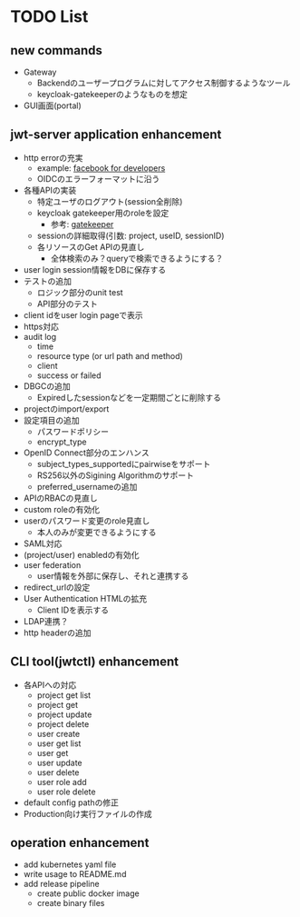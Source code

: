 # TODO List

## new commands

- Gateway
  - Backendのユーザープログラムに対してアクセス制御するようなツール
  - keycloak-gatekeeperのようなものを想定
- GUI画面(portal)

## jwt-server application enhancement

- http errorの充実
  - example: [facebook for developers](https://developers.facebook.com/docs/messenger-platform/reference/send-api/error-codes?locale=ja_JP)
  - OIDCのエラーフォーマットに沿う
- 各種APIの実装
  - 特定ユーザのログアウト(session全削除)
  - keycloak gatekeeper用のroleを設定
    - 参考: [gatekeeper](https://github.com/keycloak/keycloak-gatekeeper/blob/42b3e3cd1359285da766fd0f0f637411d744e9bf/user_context.go#L57)
  - sessionの詳細取得(引数: project, useID, sessionID)
  - 各リソースのGet APIの見直し
    - 全体検索のみ？queryで検索できるようにする？
- user login session情報をDBに保存する
- テストの追加
  - ロジック部分のunit test
  - API部分のテスト
- client idをuser login pageで表示
- https対応
- audit log
  - time
  - resource type (or url path and method)
  - client
  - success or failed
- DBGCの追加
  - Expiredしたsessionなどを一定期間ごとに削除する
- projectのimport/export
- 設定項目の追加
  - パスワードポリシー
  - encrypt_type
- OpenID Connect部分のエンハンス
  - subject_types_supportedにpairwiseをサポート
  - RS256以外のSigining Algorithmのサポート
  - preferred_usernameの追加
- APIのRBACの見直し
- custom roleの有効化
- userのパスワード変更のrole見直し
  - 本人のみが変更できるようにする
- SAML対応
- (project/user) enabledの有効化
- user federation
  - user情報を外部に保存し、それと連携する
- redirect_urlの設定
- User Authentication HTMLの拡充
  - Client IDを表示する
- LDAP連携？
- http headerの追加

## CLI tool(jwtctl) enhancement

- 各APIへの対応
  - project get list
  - project get
  - project update
  - project delete
  - user create
  - user get list
  - user get
  - user update
  - user delete
  - user role add
  - user role delete
- default config pathの修正
- Production向け実行ファイルの作成

## operation enhancement

- add kubernetes yaml file
- write usage to README.md
- add release pipeline
  - create public docker image
  - create binary files
